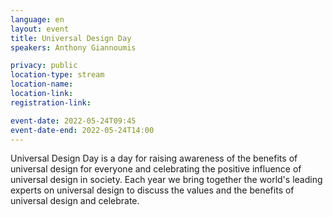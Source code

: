 ```yaml
---
language: en
layout: event
title: Universal Design Day
speakers: Anthony Giannoumis

privacy: public
location-type: stream
location-name:
location-link:
registration-link:

event-date: 2022-05-24T09:45
event-date-end: 2022-05-24T14:00
---
```

Universal Design Day is a day for raising awareness of the benefits of universal design for everyone and celebrating the positive influence of universal design in society. Each year we bring together the world's leading  experts on universal design to discuss the values and the benefits of universal design and celebrate.